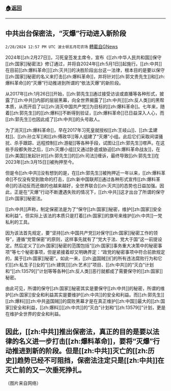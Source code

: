 ###  [:house:返回](README.md)
---


## 中共出台保密法，“灭爆”行动进入新阶段
`2/28/2024 12:57 PM UTC 波士顿五月花农场` [轉載自GNews](https://gnews.org/articles/2349521)

2024年[[zh:2月27日]]，习死皇签发主席令，宣布《[[zh:中华人民共和国]]保守[[zh:国家]]秘密法》修订通过，并将自2024年[[zh:5月1日]]起施行。[[zh:中共]]在目前[[zh:爆料革命]][[zh:灭共]]的决胜阶段出台这一法律，根本目的是要以保守[[zh:国家]]秘密的名义来打击[[zh:爆料革命]]，并将针对[[zh:郭文贵先生]]和[[zh:爆料革命]]的“灭爆”行动推进到所谓的“依法灭爆”的新阶段。

从2017年[[zh:1月26日]]开始，[[zh:郭先生]]通过接受访谈或直播等各种形式，披露了[[zh:中共]]内部的层层黑幕，向全世界揭露了[[zh:中共]][[zh:反人类]]的黑帮本质，从而开启了以[[zh:消灭中国共产党]]为目标的[[zh:爆料革命]]。七年来，随着[[zh:郭先生]]的[[zh:爆料]]不断得到验证，[[zh:爆料革命]]已日益深入人心，而[[zh:郭先生]]也因此成了[[zh:中共]]的头号敌人。

为了消灭[[zh:爆料革命]]，早在2017年习死皇就授权[[zh:王岐山]]、[[zh:孟建柱]]、[[zh:孙立军]]和[[zh:傅政华]]等人组建了“灭爆”小组。此后它们采取间谍骚扰、杀手跟踪、远程控制[[zh:游艇]]等各种手段，试图让[[zh:郭先生]]噤声。在这些手段都失败之后，[[zh:灭爆小组]]又通过卧底或胁迫[[zh:爆料革命战友]]，在[[zh:美国]]发起针对[[zh:郭先生]]的[[zh:司法]]缠诉，最终导致[[zh:郭先生]]在2023年[[zh:3月15日]]被拘押至今。

但是令[[zh:中共]]没有想到的是，在[[zh:郭先生]]被拘押近一年以来，[[zh:爆料革命]]不仅没有受到致命的打击，[[zh:新中国联邦]]通过各种形式宣传[[zh:爆料革命]]的活动反而还做的也越来越好，全世界联合[[zh:灭共]]的态势也日益加强。因此，正是在“灭爆”行动不断遭遇失败的情况下，[[zh:中共]]这才出台了所谓的保守[[zh:国家]]秘密法。

[[zh:中共]]声称，制定保密法是为了“保守[[zh:国家]]秘密，维护[[zh:国家]]安全和利益“。但实际上该法的本质只是打着[[zh:国家]]的旗号来维护[[zh:中共]]一党私利的工具。

因为该法首先规定，要“坚持[[zh:中国共产党]]对保守[[zh:国家]]秘密工作的领导”，遵循“党管保密”的原则，这样事先就有了“党大于法、党大于国”这一前提设定。然后定义了[[zh:国家]]秘密的范围包括“[[zh:国家]]事务重大决策中的秘密事项”等七个秘密事项，但是紧接着却又明确界定：“政党的秘密事项中符合前款规定的，属于[[zh:国家]]秘密”。如此一来，[[zh:盗国贼]]们的所有违法腐败行为和它们[[zh:私生子]]女的“[[zh:建筑]][[zh:艺术]]”项目、[[zh:中共]]的“灭白“计划和“[[zh:13579]]”计划等等各种[[zh:反人类]]恶行就都成了需要保守的[[zh:国家]]秘密。

由此可见，所谓的保守[[zh:国家]]秘密其实是要保守[[zh:中共]]的秘密，所谓的维护[[zh:国家]]安全和利益其实是要维护[[zh:中共]]的安全和利益。而[[zh:郭先生]][[zh:爆料]][[zh:中共盗国贼]]的腐败黑幕才是在真正维护[[zh:中国]]最大的[[zh:国家]]安全和利益，[[zh:爆料]][[zh:中共]]的“灭白”计划和“[[zh:13579]]”计划，更是在维护全世界的安全和利益。

因此，[[zh:中共]]推出保密法，真正的目的是要以法律的名义进一步打击[[zh:爆料革命]]，要将“灭爆”行动推进到新的阶段。但是[[zh:中共]]灭亡的[[zh:历史]]趋势已经不可阻挡，保密法注定只是[[zh:中共]]在灭亡前的又一次垂死挣扎。
---
（图片来自网络）
